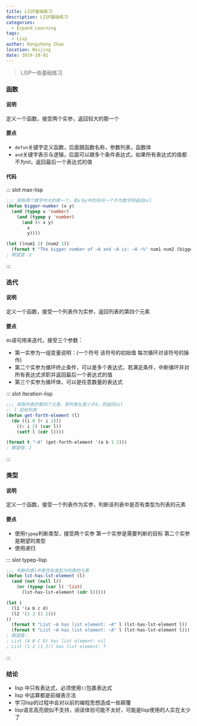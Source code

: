 ```yaml
---
title: LISP基础练习
description: LISP基础练习
categories: 
  - Expand Learning
tags: 
  - Lisp
author: Dongsheng Zhao
location: Beijing
date: 2019-10-01
---
```


> LISP一些基础练习

<!-- more -->

### 函数

#### 说明

定义一个函数，接受两个实参，返回较大的那一个

#### 要点

* `defun`关键字定义函数，后面跟函数名称，参数列表，函数体
* `and`关键字表示与逻辑，后面可以跟多个条件表达式，如果所有表达式的值都不为nil，返回最后一个表达式的值

#### 代码

<Util-CodeTab
  key-prefix="max"
  :code-types="['lisp']"
  default-active-code-type="lisp"
/>
::: slot max-lisp
```lisp
;;; 获取两个数字中大的那一个，若x与y中的任何一个不为数字则返回nil
(defun bigger-number (x y)
  (and (typep x 'number)
    (and (typep y 'number)
      (and (> x y)
        x
        y))))

(let ((num1 2) (num2 1))
  (format t "The bigger number of ~A and ~A is: ~A ~%" num1 num2 (bigger-number num1 num2)))
; 期望值：2
```
:::

### 迭代

#### 说明

定义一个函数，接受一个列表作为实参，返回列表的第四个元素

#### 要点

`do`语句用来迭代，接受三个参数：

* 第一实参为一组变量说明：(一个符号 该符号的初始值 每次循环对该符号的操作)
* 第二个实参为循环终止条件，可以是多个表达式，若满足条件，中断循环并对所有表达式求职并返回最后一个表达式的值
* 第三个实参为循环体，可以是任意数量的表达式

<Util-CodeTab
  key-prefix="iteration"
  :code-types="['lisp']"
  default-active-code-type="lisp"
/>
::: slot iteration-lisp
```lisp
;;; 获取列表的第四个元素，若列表长度小于4，则返回nil
;; l 目标列表
(defun get-forth-element (l)
  (do ((i 0 (+ i 1)))
    ((> i 2) (car l))
    (setf l (cdr l))))

(format t "~A" (get-forth-element '(a b 1 2)))
; 期望值：2

```
:::

### 类型

#### 说明

定义一个函数，接受一个列表作为实参，判断该列表中是否有类型为列表的元素

#### 要点

* 使用`typep`判断类型，接受两个实参
第一个实参是需要判断的目标
第二个实参是期望的类型
* 使用递归

<Util-CodeTab
  key-prefix="typep"
  :code-types="['lisp']"
  default-active-code-type="lisp"
/>
::: slot typep-lisp
```lisp
;;; 判断列表l中是否有类型为列表的元素
(defun lst-has-lst-element (l)
  (and (not (null l))
    (or (typep (car l) 'list)
      (lst-has-lst-element (cdr l)))))

(let (
  (l1 '(a b c d)
  (l2 '(1 2 (1 2)))
))
  (format t "List ~A has list element: ~A" l (lst-has-lst-element l))
  (format t "List ~A has list element: ~A" l (lst-has-lst-element l)))
; 期望值：
; List (A B C D) has list element: nil
; List (1 2 (1 2)) has list element: T
```
:::

### 结论

* lisp 中只有表达式，必须使用`()`包裹表达式
* lisp 中运算都是前缀表示法
* 学习lisp的过程中会对以前的编程思想造成一些颠覆
* lisp语言高亮貌似不支持，阅读体验可能不太好，可能是lisp使用的人实在太少了
